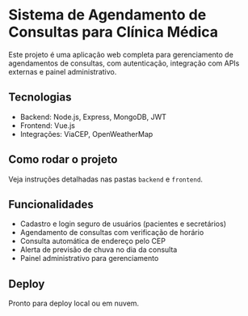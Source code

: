 # Sistema de Agendamento de Consultas para Clínica Médica

Este projeto é uma aplicação web completa para gerenciamento de agendamentos de consultas, com autenticação, integração com APIs externas e painel administrativo.

## Tecnologias
- Backend: Node.js, Express, MongoDB, JWT
- Frontend: Vue.js
- Integrações: ViaCEP, OpenWeatherMap

## Como rodar o projeto
Veja instruções detalhadas nas pastas `backend` e `frontend`.

## Funcionalidades
- Cadastro e login seguro de usuários (pacientes e secretários)
- Agendamento de consultas com verificação de horário
- Consulta automática de endereço pelo CEP
- Alerta de previsão de chuva no dia da consulta
- Painel administrativo para gerenciamento

## Deploy
Pronto para deploy local ou em nuvem.
